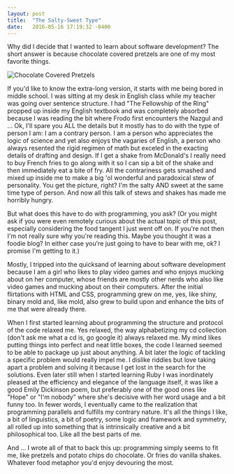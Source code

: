 ```yaml
---
layout: post
title:  "The Salty-Sweet Type"
date:   2016-05-16 17:19:32 -0400
---
```



Why did I decide that I wanted to learn about software development? The short answer is because chocolate covered pretzels are one of my most favorite things.

![Chocolate Covered Pretzels](http://img.sndimg.com/food/image/upload/w_555,h_416,c_fit,fl_progressive,q_95/v1/img/recipes/26/85/54/picm9rcDt.jpg)

If you'd like to know the extra-long version, it starts with me being bored in middle school. I was sitting at my desk in English class while my teacher was going over sentence structure. I had "The Fellowship of the Ring" propped up inside my English textbook and was completely absorbed because I was reading the bit where Frodo first encounters the Nazgul and ... Ok, I'll spare you ALL the details but it mostly has to do with the type of person I am: I am a contrary person. I am a person who appreciates the logic of science and yet also enjoys the vagaries of English, a person who always resented the rigid regimen of math but exceled in the exacting details of drafting and design. If I get a shake from McDonald's I really need to buy French fries to go along with it so I can sip a bit of the shake and then immediately eat a bite of fry. All the contrariness gets smashed and mixed up inside me to make a big 'ol wonderful and paradoxical stew of personality. You get the picture, right? I'm the salty AND sweet at the same time type of person. And now all this talk of stews and shakes has made me horribly hungry.

But what does this have to do with programming, you ask? (Or you might ask if you were even remotely curious about the actual topic of this post, especially considering the food tangent I just went off on. If you're not then I'm not really sure why you're reading this. Maybe you thought it was a foodie blog? In either case you're just going to have to bear with me, ok? I promise I'm getting to it.)

Mostly, I tripped into the quicksand of learning about software development because I am a girl who likes to play video games and who enjoys mucking about on her computer, whose friends are mostly other nerds who also like video games and mucking about on their computers. After the initial flirtations with HTML and CSS, programming grew on me, yes, like shiny, binary mold and, like mold, also grew to build upon and enhance the bits of me that were already there.

When I first started learning about programming the structure and protocol of the code relaxed me. Yes relaxed, the way alphabetizing my cd collection (don't ask me what a cd is, go google it) always relaxed me. My mind likes putting things into perfect and neat little boxes, the code I learned seemed to be able to package up just about anything. A bit later the logic of tackling a specific problem would really impel me. I dislike riddles but love taking apart a problem and solving it because I get lost in the search for the solutions. Even later still when I started learning Ruby I was inordinately pleased at the efficiency and elegance of the language itself, it was like a good Emily Dickinson poem, but preferably one of the good ones like "Hope" or "I'm nobody" where she's decisive with her word usage and a bit funny too. In fewer words, I eventually came to the realization that programming parallels and fulfills my contrary nature. It's all the things I like, a bit of linguistics, a bit of poetry, some logic and framework and symmetry, all rolled up into something that is intrinsically creative and a bit philosophical too. Like all the best parts of me.

And ... I wrote all of that to back this up: programming simply seems to fit me, like pretzels and potato chips do chocolate. Or fries do vanilla shakes. Whatever food metaphor you'd enjoy devouring the most.


